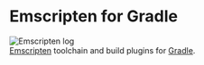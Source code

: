# Emscripten for Gradle
![Emscripten log](https://emscripten.org/_static/Emscripten_logo_full.png)  
[Emscripten](https://emscripten.org/index.html) toolchain and build plugins for [Gradle](https://gradle.org/).
